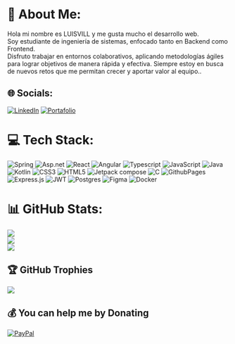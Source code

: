 # 💫 About Me:
Hola mi nombre es LUISVILL y me gusta mucho el desarrollo web.  <br>Soy estudiante de ingeniería de sistemas, enfocado tanto en Backend como Frontend.<br>Disfruto trabajar en entornos colaborativos, aplicando metodologías ágiles para lograr objetivos de manera rápida y efectiva. Siempre estoy en busca de nuevos retos que me permitan crecer y aportar valor al equipo..<br>


## 🌐 Socials:
[![LinkedIn](https://img.shields.io/badge/LinkedIn-%230077B5.svg?logo=linkedin&logoColor=white)](www.linkedin.com/in/luis-villamil-253b48266) [![Portafolio](https://img.shields.io/badge/Portafolio-8A2BE2)](https://luisvill-dev.netlify.app/)

# 💻 Tech Stack:
![Spring](https://img.shields.io/badge/spring-%236DB33F.svg?style=for-the-badge&logo=spring&logoColor=white) ![Asp.net](https://img.shields.io/badge/ASP.NET-512BD4?style=for-the-badge&logo=dotnet&logoColor=white
) ![React](https://img.shields.io/badge/react-%2320232a.svg?style=for-the-badge&logo=react&logoColor=%2361DAFB) ![Angular](https://img.shields.io/badge/Angular-DD0031?style=for-the-badge&logo=angular&logoColor=white
) ![Typescript](https://img.shields.io/badge/TypeScript-3178C6?style=for-the-badge&logo=Typescript&logoColor=white
) ![JavaScript](https://img.shields.io/badge/javascript-%23323330.svg?style=for-the-badge&logo=javascript&logoColor=%23F7DF1E) ![Java](https://img.shields.io/badge/java-%23ED8B00.svg?style=for-the-badge&logo=openjdk&logoColor=white) ![Kotlin](https://img.shields.io/badge/Kotlin-0095D5?style=for-the-badge&logo=kotlin&logoColor=white
) ![CSS3](https://img.shields.io/badge/css3-%231572B6.svg?style=for-the-badge&logo=css3&logoColor=white) ![HTML5](https://img.shields.io/badge/html5-%23E34F26.svg?style=for-the-badge&logo=html5&logoColor=white) ![Jetpack compose](https://img.shields.io/badge/Jetpack_Compose-4285F4?style=for-the-badge&logo=jetpackcompose&logoColor=white
) ![C](https://img.shields.io/badge/c-%2300599C.svg?style=for-the-badge&logo=c&logoColor=white) ![GithubPages](https://img.shields.io/badge/github%20pages-121013?style=for-the-badge&logo=github&logoColor=white) ![Express.js](https://img.shields.io/badge/express.js-%23404d59.svg?style=for-the-badge&logo=express&logoColor=%2361DAFB) ![JWT](https://img.shields.io/badge/JWT-black?style=for-the-badge&logo=JSON%20web%20tokens) ![Postgres](https://img.shields.io/badge/postgres-%23316192.svg?style=for-the-badge&logo=postgresql&logoColor=white) ![Figma](https://img.shields.io/badge/figma-%23F24E1E.svg?style=for-the-badge&logo=figma&logoColor=white) ![Docker](https://img.shields.io/badge/docker-%230db7ed.svg?style=for-the-badge&logo=docker&logoColor=white)
# 📊 GitHub Stats:
![](https://github-readme-stats.vercel.app/api?username=LUISVILL02&theme=tokyonight&hide_border=false&include_all_commits=true&count_private=false)<br/>
![](https://github-readme-streak-stats.herokuapp.com/?user=LUISVILL02&theme=tokyonight&hide_border=false)<br/>
![](https://github-readme-stats.vercel.app/api/top-langs/?username=LUISVILL02&theme=tokyonight&hide_border=false&include_all_commits=true&count_private=false&layout=compact)

## 🏆 GitHub Trophies
![](https://github-profile-trophy.vercel.app/?username=LUISVILL02&theme=juicyfresh&no-frame=true&no-bg=true&margin-w=4)



  ## 💰 You can help me by Donating
  [![PayPal](https://img.shields.io/badge/PayPal-00457C?style=for-the-badge&logo=paypal&logoColor=white)](https://www.paypal.com/donate/?hosted_button_id=YHFFFZ275KVZC) 

  
<!-- Proudly created with GPRM ( https://gprm.itsvg.in ) -->
